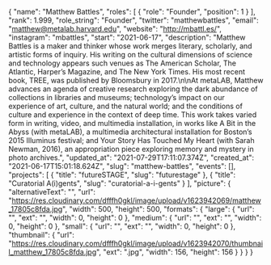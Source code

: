{
 "name": "Matthew Battles",
 "roles": [
  {
   "role": "Founder",
   "position": 1
  }
 ],
 "rank": 1.999,
 "role_string": "Founder",
 "twitter": "matthewbattles",
 "email": "matthew@metalab.harvard.edu",
 "website": "http://mbattl.es/",
 "instagram": "mbattles",
 "start": "2021-06-17",
 "description": "Matthew Battles is a maker and thinker whose work merges literary, scholarly, and artistic forms of inquiry. His writing on the cultural dimensions of science and technology appears such venues as The American Scholar, The Atlantic, Harper’s Magazine, and The New York Times. His most recent book, TREE, was published by Bloomsbury in 2017.\n\nAt metaLAB, Matthew advances an agenda of creative research exploring the dark abundance of collections in libraries and museums; technology’s impact on our experience of art, culture, and the natural world; and the conditions of culture and experience in the context of deep time. This work takes varied form in writing, video, and multimedia installation, in works like A Bit in the Abyss (with metaLAB), a multimedia architectural installation for Boston’s 2015 Illuminus festival; and Your Story Has Touched My Heart (with Sarah Newman, 2016), an appropriation piece exploring memory and mystery in photo archives.",
 "updated_at": "2021-07-29T17:11:07.374Z",
 "created_at": "2021-06-17T15:01:18.624Z",
 "slug": "matthew-battles",
 "events": [],
 "projects": [
  {
   "title": "futureSTAGE",
   "slug": "futurestage"
  },
  {
   "title": "Curatorial A(i)gents",
   "slug": "curatorial-a-i-gents"
  }
 ],
 "picture": {
  "alternativeText": "",
  "url": "https://res.cloudinary.com/dfffh0gkl/image/upload/v1623942069/matthew_17805c8fda.jpg",
  "width": 500,
  "height": 500,
  "formats": {
   "large": {
    "url": "",
    "ext": "",
    "width": 0,
    "height": 0
   },
   "medium": {
    "url": "",
    "ext": "",
    "width": 0,
    "height": 0
   },
   "small": {
    "url": "",
    "ext": "",
    "width": 0,
    "height": 0
   },
   "thumbnail": {
    "url": "https://res.cloudinary.com/dfffh0gkl/image/upload/v1623942070/thumbnail_matthew_17805c8fda.jpg",
    "ext": ".jpg",
    "width": 156,
    "height": 156
   }
  }
 }
}